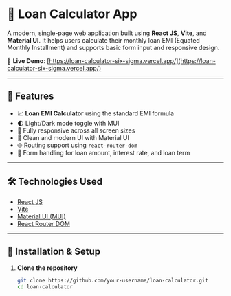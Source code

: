 # 🧮 Loan Calculator App

A modern, single-page web application built using **React JS**, **Vite**, and **Material UI**. It helps users calculate their monthly loan EMI (Equated Monthly Installment) and supports basic form input and responsive design.

🚀 **Live Demo**: [https://loan-calculator-six-sigma.vercel.app/](https://loan-calculator-six-sigma.vercel.app/)

---

## 📌 Features

- 📈 **Loan EMI Calculator** using the standard EMI formula
- 🌓 Light/Dark mode toggle with MUI
- 📱 Fully responsive across all screen sizes
- 🎨 Clean and modern UI with Material UI
- 🌐 Routing support using `react-router-dom`
- 🧮 Form handling for loan amount, interest rate, and loan term

---

## 🛠️ Technologies Used

- [React JS](https://reactjs.org/)
- [Vite](https://vitejs.dev/)
- [Material UI (MUI)](https://mui.com/)
- [React Router DOM](https://reactrouter.com/)

---

## 🔧 Installation & Setup

1. **Clone the repository**  
   ```bash
   git clone https://github.com/your-username/loan-calculator.git
   cd loan-calculator
